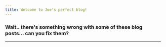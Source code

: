 ```yaml
---
title: Welcome to Joe's perfect blog!
---
```


### Wait.. there's something wrong with some of these blog posts... can you fix them?

---
<br>
